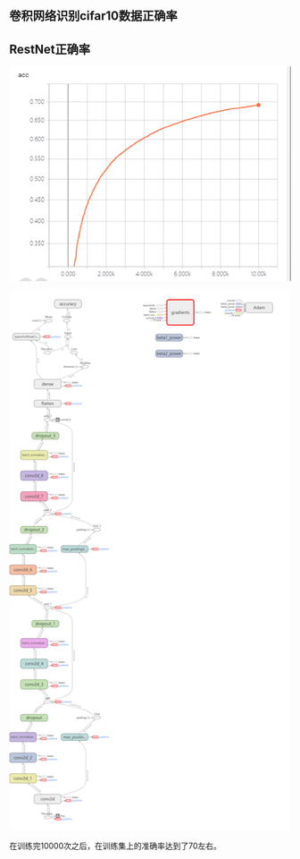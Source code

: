 ## 卷积网络识别cifar10数据正确率

## RestNet正确率
![image text](https://github.com/852569069/cv-code/blob/master/images/resnet%E5%87%86%E7%A1%AE%E7%8E%87.png)

![image text](https://github.com/852569069/cv-code/blob/master/images/graph_run%3D.png)

在训练完10000次之后，在训练集上的准确率达到了70左右。